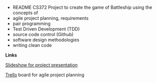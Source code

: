 * README
CS372 Project to create the game of Battleship using the concepts of 
* agile project planning, requirements
* pair programming
* Test Driven Development (TDD)
* source code control (Github)
* software design methodologies
* writing clean code

**Links**

[Slideshow for project presentation](https://docs.google.com/presentation/d/1JHrZ4IC1fxOlWHYBEhiaO9-LYmAXLXrHguSUdvcEK6g/edit?usp=sharing)

[Trello](https://trello.com/b/QGpA2VEH/cs372-battleship) board for agile project planning
